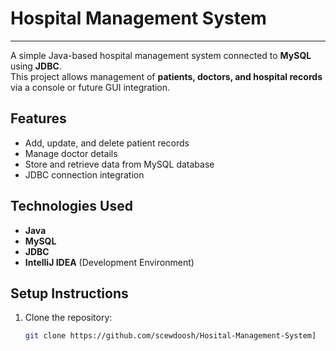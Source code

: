 # Hospital Management System

---

A simple Java-based hospital management system connected to **MySQL** using **JDBC**.  
This project allows management of **patients, doctors, and hospital records** via a console or future GUI integration.

## Features
- Add, update, and delete patient records
- Manage doctor details
- Store and retrieve data from MySQL database
- JDBC connection integration

## Technologies Used
- **Java**
- **MySQL**
- **JDBC**
- **IntelliJ IDEA** (Development Environment)

## Setup Instructions
1. Clone the repository:
   ```bash
   git clone https://github.com/scewdoosh/Hosital-Management-System]
